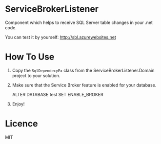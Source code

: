 # ServiceBrokerListener
Component which helps to receive SQL Server table changes in your .net code.

You can test it by yourself: http://sbl.azurewebsites.net

# How To Use

1. Copy the `SqlDependecyEx` class from the ServiceBrokerListener.Domain project to your solution.
2. Make sure that the Service Broker feature is enabled for your database.
    
    ALTER DATABASE test SET ENABLE_BROKER

3. Enjoy!

# Licence

MIT

